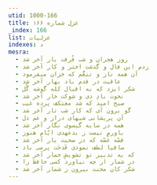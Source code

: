 ```yaml
---
utid: 1000-166
title: غزل شماره ۱۶۶
_index: 166
list: غزلیات
indexes: د
mesra:
  - روز هجران و شب فُرقت یار آخر شد
  - زدم این فال و گذشت اختر و کار آخر شد
  - آن همه ناز و تنعُّم که خزان میفرمود
  - عاقبت در قدم باد بهار آخر شد
  - شکر ایزد که به اقبال کله گوشه گُل
  - نخوت بادِ دی و شوکت خار آخر شد
  - صبح امید که شد معتکف پرده غیب
  - گو برون آی که کار شب تار آخر شد
  - آن پریشانی شبهای دراز و غم دل
  - همه در سایه گیسوی نگار آخر شد
  - باورم نیست ز بدعهدی ایّام هنوز
  - قصّه غُصّه که در صحبت یار آخر شد
  - ساقیا لطف نمودی قَدحَت پرمی باد
  - که به تدبیر تو تشویشِ خمار آخر شد
  - در شمار ار چه نیاورد کسی حافظ را
  - شکر کان محنت بیرون ز شمار آخر شد
---
```

